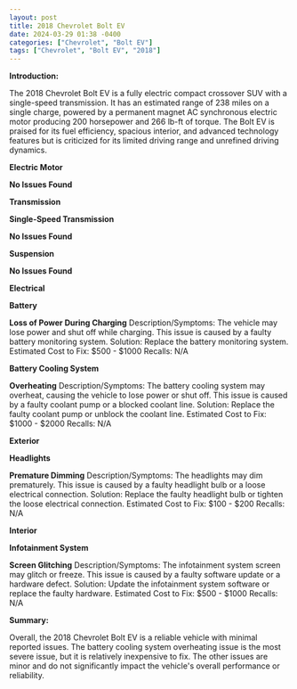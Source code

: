 ```yaml
---
layout: post
title: 2018 Chevrolet Bolt EV
date: 2024-03-29 01:38 -0400
categories: ["Chevrolet", "Bolt EV"]
tags: ["Chevrolet", "Bolt EV", "2018"]
---
```

**Introduction:**

The 2018 Chevrolet Bolt EV is a fully electric compact crossover SUV with a single-speed transmission. It has an estimated range of 238 miles on a single charge, powered by a permanent magnet AC synchronous electric motor producing 200 horsepower and 266 lb-ft of torque. The Bolt EV is praised for its fuel efficiency, spacious interior, and advanced technology features but is criticized for its limited driving range and unrefined driving dynamics.

**Electric Motor**

**No Issues Found**

**Transmission**

**Single-Speed Transmission**

**No Issues Found**

**Suspension**

**No Issues Found**

**Electrical**

**Battery**

**Loss of Power During Charging**
Description/Symptoms: The vehicle may lose power and shut off while charging. This issue is caused by a faulty battery monitoring system.
Solution: Replace the battery monitoring system.
Estimated Cost to Fix: $500 - $1000
Recalls: N/A

**Battery Cooling System**

**Overheating**
Description/Symptoms: The battery cooling system may overheat, causing the vehicle to lose power or shut off. This issue is caused by a faulty coolant pump or a blocked coolant line.
Solution: Replace the faulty coolant pump or unblock the coolant line.
Estimated Cost to Fix: $1000 - $2000
Recalls: N/A

**Exterior**

**Headlights**

**Premature Dimming**
Description/Symptoms: The headlights may dim prematurely. This issue is caused by a faulty headlight bulb or a loose electrical connection.
Solution: Replace the faulty headlight bulb or tighten the loose electrical connection.
Estimated Cost to Fix: $100 - $200
Recalls: N/A

**Interior**

**Infotainment System**

**Screen Glitching**
Description/Symptoms: The infotainment system screen may glitch or freeze. This issue is caused by a faulty software update or a hardware defect.
Solution: Update the infotainment system software or replace the faulty hardware.
Estimated Cost to Fix: $500 - $1000
Recalls: N/A

**Summary:**

Overall, the 2018 Chevrolet Bolt EV is a reliable vehicle with minimal reported issues. The battery cooling system overheating issue is the most severe issue, but it is relatively inexpensive to fix. The other issues are minor and do not significantly impact the vehicle's overall performance or reliability.
